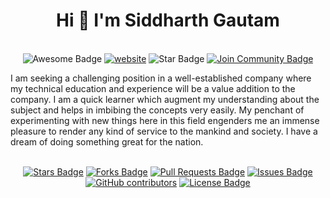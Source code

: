 <h1 align ="center">Hi 👋 I'm Siddharth Gautam</h1>
<br>
<div align="center">
<img src="https://cdn.rawgit.com/sindresorhus/awesome/d7305f38d29fed78fa85652e3a63e154dd8e8829/media/badge.svg" alt="Awesome Badge"/>
<a href="https://zzetao.github.io/awesome-github-profile/"><img src="https://img.shields.io/static/v1?label=&labelColor=505050&message=website&color=%230076D6&style=flat&logo=google-chrome&logoColor=%230076D6" alt="website"/></a>
<!-- <img src="http://hits.dwyl.com/abhisheknaiidu/awesome-github-profile-readme.svg" alt="Hits Badge"/> -->
<img src="https://img.shields.io/static/v1?label=%F0%9F%8C%9F&message=If%20Useful&style=style=flat&color=BC4E99" alt="Star Badge"/>
<a href="https://discord.gg/XTW52Kt"><img src="https://img.shields.io/discord/733027681184251937.svg?style=flat&label=Join%20Community&color=7289DA" alt="Join Community Badge"/></a><br></div>
  
I am seeking a challenging position in a well-established company where my technical education and experience will be a value addition to the company. I am a quick learner which augment my understanding about the subject and helps in imbibing the concepts very easily. My penchant of experimenting with new things here in this field engenders me an immense pleasure to render any kind of service to the mankind and society. I have a dream of doing something great for the nation.
<br>
<br>
<div align="center">
<a href="https://github.com/abhisheknaiidu/awesome-github-profile-readme/stargazers"><img src="https://img.shields.io/github/stars/abhisheknaiidu/awesome-github-profile-readme" alt="Stars Badge"/></a>
<a href="https://github.com/abhisheknaiidu/awesome-github-profile-readme/network/members"><img src="https://img.shields.io/github/forks/abhisheknaiidu/awesome-github-profile-readme" alt="Forks Badge"/></a>
<a href="https://github.com/abhisheknaiidu/awesome-github-profile-readme/pulls"><img src="https://img.shields.io/github/issues-pr/abhisheknaiidu/awesome-github-profile-readme" alt="Pull Requests Badge"/></a>
<a href="https://github.com/abhisheknaiidu/awesome-github-profile-readme/issues"><img src="https://img.shields.io/github/issues/abhisheknaiidu/awesome-github-profile-readme" alt="Issues Badge"/></a>
<a href="https://github.com/abhisheknaiidu/awesome-github-profile-readme/graphs/contributors"><img alt="GitHub contributors" src="https://img.shields.io/github/contributors/abhisheknaiidu/awesome-github-profile-readme?color=2b9348"></a>
<a href="https://github.com/abhisheknaiidu/awesome-github-profile-readme/blob/master/LICENSE"><img src="https://img.shields.io/github/license/abhisheknaiidu/awesome-github-profile-readme?color=2b9348" alt="License Badge"/></a><br></div>
<!--
**siddh2/siddh2** is a ✨ _special_ ✨ repository because its `README.md` (this file) appears on your GitHub profile.

Here are some ideas to get you started:
-->

- 🔭 I’m currently working on a project
- 🌱 I’m currently learning everything :smiley:
- 👯 I’m looking to collaborate with other content creators
- 💬 Ask me about anythings
- 📫 How to reach me: siddh2081@gmail.com

<h2 align ="center">Connect with me: </h2>

<a align="left" href="https://www.instagram.com/siddh_ga/"><img height="32" width="32" src="https://simpleicons.org/icons/instagram.svg"/></a>
<a align="left" href="https://www.linkedin.com/in/thesiddharthgautam/"><img height="32" width ="32" src="https://simpleicons.org/icons/linkedin.svg"/></a>
<a align="left" href="https://twitter.com/Siddhar78741510"><img height="32" width ="32" src="https://simpleicons.org/icons/twitter.svg"/></a>
<a align="left" href="siddh2081@gmail.com"><img height="32" width ="32" src="https://simpleicons.org/icons/gmail.svg"/></a>
<a align="left" href="#"><img height="32" width ="32" src="https://simpleicons.org/icons/youtube.svg"/></a>

<h2 align ="center">Languages and Tools: </h2>
<img align="left" height="32" width ="32" src="https://raw.githubusercontent.com/github/explore/80688e429a7d4ef2fca1e82350fe8e3517d3494d/topics/html/html.png"/>
<img align="left" height="32" width ="32" src="https://raw.githubusercontent.com/github/explore/80688e429a7d4ef2fca1e82350fe8e3517d3494d/topics/css/css.png"/>
<img align="left" height="32" width ="32" src="https://raw.githubusercontent.com/github/explore/80688e429a7d4ef2fca1e82350fe8e3517d3494d/topics/bootstrap/bootstrap.png"/>
<img align="left" height="32" width ="32" src="https://raw.githubusercontent.com/github/explore/80688e429a7d4ef2fca1e82350fe8e3517d3494d/topics/javascript/javascript.png"/>
<img align="left" height="32" width ="32" src="https://raw.githubusercontent.com/github/explore/80688e429a7d4ef2fca1e82350fe8e3517d3494d/topics/sql/sql.png"/>
<img align="left" height="32" width ="32" src="https://raw.githubusercontent.com/github/explore/80688e429a7d4ef2fca1e82350fe8e3517d3494d/topics/java/java.png"/>
<img align="left" height="32" width ="32" src="https://raw.githubusercontent.com/github/explore/80688e429a7d4ef2fca1e82350fe8e3517d3494d/topics/python/python.png"/>
<img align="left" height="32" width ="32" src="https://raw.githubusercontent.com/github/explore/80688e429a7d4ef2fca1e82350fe8e3517d3494d/topics/django/django.png"/>
<img align="left" height="32" width ="32" src="https://simpleicons.org/icons/visualstudiocode.svg"/>
<br>
<br>

<h2 align ="center">Git Status: </h2>
<img align="left" src="https://github-readme-stats.vercel.app/api?username=siddh2&&show_icons=true&title_color=ffffff&icon=bb2acf&text_color=daf7dc&bg_color=151515"/>





